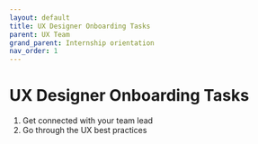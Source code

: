 ```yaml
---
layout: default
title: UX Designer Onboarding Tasks
parent: UX Team
grand_parent: Internship orientation 
nav_order: 1
---
```


# UX Designer Onboarding Tasks

1. Get connected with your team lead
2. Go through the UX best practices